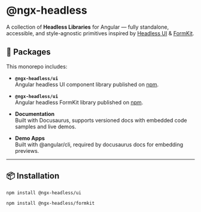 # @ngx-headless

A collection of **Headless Libraries** for Angular — fully standalone, accessible, and style-agnostic primitives inspired by [Headless UI](https://headlessui.com) & [FormKit](https://formkit.com).

## 🚀 Packages

This monorepo includes:

- **`@ngx-headless/ui`**  
  Angular headless UI component library published on [npm](https://www.npmjs.com/package/@ngx-headless/ui).

- **`@ngx-headless/ui`**  
Angular headless FormKit library published on [npm](https://www.npmjs.com/package/@ngx-headless/formkit).

- **Documentation**  
  Built with Docusaurus, supports versioned docs with embedded code samples and live demos.

- **Demo Apps**  
  Built with @angular/cli, required by docusaurus docs for embedding previews.

---

## 📦 Installation

```bash
npm install @ngx-headless/ui
```

```bash
npm install @ngx-headless/formkit
```



